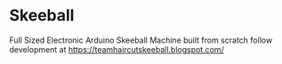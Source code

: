 # Skeeball
Full Sized Electronic Arduino Skeeball Machine built from scratch
follow development at
https://teamhaircutskeeball.blogspot.com/
